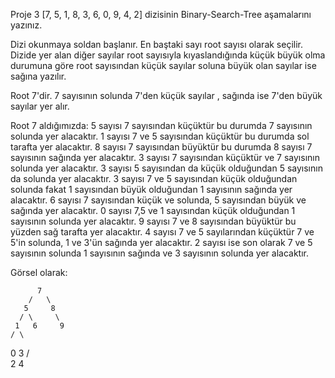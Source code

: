 Proje 3
[7, 5, 1, 8, 3, 6, 0, 9, 4, 2] dizisinin Binary-Search-Tree aşamalarını yazınız.

Dizi okunmaya soldan başlanır. En baştaki sayı root sayısı olarak seçilir. Dizide yer alan diğer sayılar root sayısıyla kıyaslandığında küçük büyük olma durumuna göre root sayısından küçük sayılar soluna büyük olan sayılar ise sağına yazılır.


Root 7'dir. 7 sayısının solunda 7'den küçük sayılar , sağında ise 7'den büyük sayılar yer alır.

Root 7 aldığımızda:
5 sayısı 7 sayısından küçüktür bu durumda 7 sayısının solunda yer alacaktır.
1 sayısı 7 ve 5 sayısından küçüktür bu durumda sol tarafta yer alacaktır.
8 sayısı 7 sayısından büyüktür bu durumda 8 sayısı 7 sayısının sağında yer alacaktır.
3 sayısı 7 sayısından küçüktür ve 7 sayısının solunda yer alacaktır.
3 sayısı 5 sayısından da küçük olduğundan 5 sayısının da solunda yer alacaktır.
3 sayısı 7 ve 5 sayısından küçük olduğundan solunda fakat 1 sayısından büyük olduğundan 1 sayısının sağında yer alacaktır.
6 sayısı 7 sayısından küçük ve solunda, 5 sayısından büyük ve sağında yer alacaktır.
0 sayısı 7,5 ve 1 sayısından küçük olduğundan 1 sayısının solunda yer alacaktır.
9 sayısı 7 ve 8 sayısından büyüktür bu yüzden sağ tarafta yer alacaktır.
4 sayısı 7 ve 5 sayılarından küçüktür 7 ve 5'in solunda, 1 ve 3'ün sağında yer alacaktır.
2 sayısı ise son olarak 7 ve 5 sayısının solunda 1 sayısının sağında ve 3 sayısının solunda yer alacaktır.
 
Görsel olarak:


          7
        /   \
       5     8
      / \     \
     1   6     9
    / \     
   0   3
      / \
     2   4 